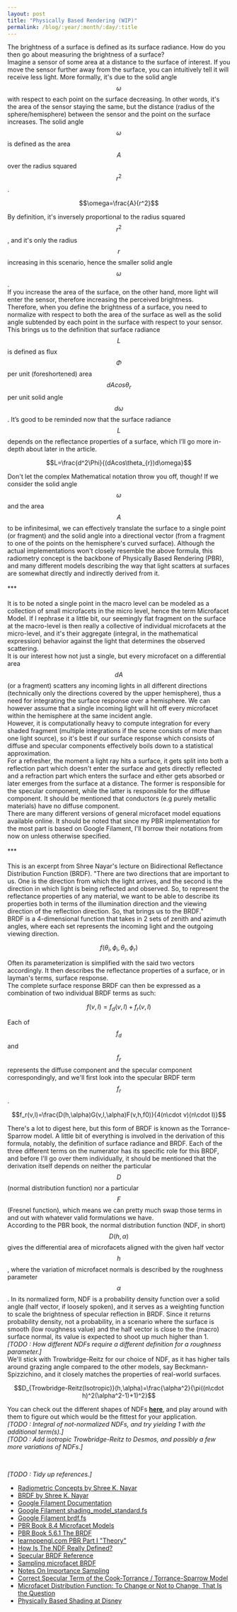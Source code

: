 ```yaml
---
layout: post
title: "Physically Based Rendering (WIP)"
permalink: /blog/:year/:month/:day/:title
---
```


The brightness of a surface is defined as its surface radiance. How do you then go about measuring the brightness of a surface? <br>
Imagine a sensor of some area at a distance to the surface of interest. If you move the sensor further away from the surface, you can intuitively tell it will receive less light. More formally, it's due to the solid angle $$\omega$$ with respect to each point on the surface decreasing. In other words, it's the area of the sensor staying the same, but the distance (radius of the sphere/hemisphere) between the sensor and the point on the surface increases. The solid angle $$\omega$$ is defined as the area $$A$$ over the radius squared $$r^2$$. <br>

$$\omega=\frac{A}{r^2}$$

By definition, it's inversely proportional to the radius squared $$r^2$$, and it's only the radius $$r$$ increasing in this scenario, hence the smaller solid angle $$\omega$$. <br>
If you increase the area of the surface, on the other hand, more light will enter the sensor, therefore increasing the perceived brightness.<br>
Therefore, when you define the brightness of a surface, you need to normalize with respect to both the area of the surface as well as the solid angle subtended by each point in the surface with respect to your sensor. <br>
This brings us to the definition that surface radiance $$L$$ is defined as flux $$\Phi$$ per unit (foreshortened) area $$dAcos\theta_{r}$$ per unit solid angle $$d\omega$$. It’s good to be reminded now that the surface radiance $$L$$ depends on the reflectance properties of a surface, which I’ll go more in-depth about later in the article. <br>

$$L=\frac{d^2\Phi}{(dAcos\theta_{r})d\omega}$$

Don't let the complex Mathematical notation throw you off, though! If we consider the solid angle $$\omega$$ and the area $$A$$ to be infinitesimal, we can effectively translate the surface to a single point (or fragment) and the solid angle into a directional vector (from a fragment to one of the points on the hemisphere's curved surface). Although the actual implementations won't closely resemble the above formula, this radiometry concept is the backbone of Physically Based Rendering (PBR), and many different models describing the way that light scatters at surfaces are somewhat directly and indirectly derived from it. <br>
<br>\*\*\*<br><br>
It is to be noted a single point in the macro level can be modeled as a collection of small microfacets in the micro level, hence the term Microfacet Model. If I rephrase it a little bit, our seemingly flat fragment on the surface at the macro-level is then really a collective of individual microfacets at the micro-level, and it's their aggregate (integral, in the mathematical expression) behavior against the light that determines the observed scattering. <br>
It is our interest how not just a single, but every microfacet on a differential area $$dA$$ (or a fragment) scatters any incoming lights in all different directions (technically only the directions covered by the upper hemisphere), thus a need for integrating the surface response over a hemisphere. We can however assume that a single incoming light will hit off every microfacet within the hemisphere at the same incident angle. <br>
However, it is computationally heavy to compute integration for every shaded fragment (multiple integrations if the scene consists of more than one light source), so it's best if our surface response which consists of diffuse and specular components effectively boils down to a statistical approximation. <br>
For a refresher, the moment a light ray hits a surface, it gets split into both a reflection part which doesn't enter the surface and gets directly reflected and a refraction part which enters the surface and either gets absorbed or later emerges from the surface at a distance. The former is responsible for the specular component, while the latter is responsible for the diffuse component. It should be mentioned that conductors (e.g purely metallic materials) have no diffuse component. <br>
There are many different versions of general microfacet model equations available online. It should be noted that since my PBR implementation for the most part is based on Google Filament, I'll borrow their notations from now on unless otherwise specified. <br>
<br>\*\*\*<br><br>
This is an excerpt from Shree Nayar's lecture on Bidirectional Reflectance Distribution Function (BRDF). "There are two directions that are important to us. One is the direction from which the light arrives, and the second is the direction in which light is being reflected and observed. So, to represent the reflectance properties of any material, we want to be able to describe its properties both in terms of the illumination direction and the viewing direction of the reflection direction. So, that brings us to the BRDF." <br>
BRDF is a 4-dimensional function that takes in 2 sets of zenith and azimuth angles, where each set represents the incoming light and the outgoing viewing direction. <br>

$$f(\theta_i,\phi_i,\theta_r,\phi_r)$$

Often its parameterization is simplified with the said two vectors accordingly. It then describes the reflectance properties of a surface, or in layman's terms, surface response. <br>
The complete surface response BRDF can then be expressed as a combination of two individual BRDF terms as such:<br>

$$f(v,l)=f_d(v,l)+f_r(v,l)$$

Each of $$f_d$$ and $$f_r$$ represents the diffuse component and the specular component correspondingly, and we'll first look into the specular BRDF term $$f_r$$. <br>

$$f_r(v,l)=\frac{D(h,\alpha)G(v,l,\alpha)F(v,h,f0)}{4(n\cdot v)(n\cdot l)}$$

There's a lot to digest here, but this form of BRDF is known as the Torrance-Sparrow model. A little bit of everything is involved in the derivation of this formula, notably, the definition of surface radiance and BRDF. Each of the three different terms on the numerator has its specific role for this BRDF, and before I'll go over them individually, it should be mentioned that the derivation itself depends on neither the particular $$D$$ (normal distribution function) nor a particular $$F$$ (Fresnel function), which means we can pretty much swap those terms in and out with whatever valid formulations we have. <br>
According to the PBR book, the normal distribution function (NDF, in short) $$D(h,\alpha)$$ gives the differential area of microfacets aligned with the given half vector $$h$$, where the variation of microfacet normals is described by the roughness parameter $$\alpha$$. In its normalized form, NDF is a probability density function over a solid angle (half vector, if loosely spoken), and it serves as a weighting function to scale the brightness of specular reflection in BRDF. Since it returns probability density, not a probability, in a scenario where the surface is smooth (low roughness value) and the half vector is close to the (macro) surface normal, its value is expected to shoot up much higher than 1. <br>
*[TODO : How different NDFs require a different definition for a roughness parameter.]* <br>
We'll stick with Trowbridge-Reitz for our choice of NDF, as it has higher tails around grazing angle compared to the other models, say Beckmann-Spizzichino, and it closely matches the properties of real-world surfaces. <br>

$$D_{Trowbridge-Reitz(Isotropic)}(h,\alpha)=\frac{\alpha^2}{\pi((n\cdot h)^2(\alpha^2-1)+1)^2}$$

You can check out the different shapes of NDFs [**here**](https://www.desmos.com/calculator/ewcjfzvfnk), and play around with them to figure out which would be the fittest for your application. <br>
*[TODO : Integral of not-normalized NDFs, and try yielding 1 with the additional term(s).]* <br>
*[TODO : Add isotropic Trowbridge-Reitz to Desmos, and possibly a few more variations of NDFs.]* <br>

<br>

*[TODO : Tidy up references.]* <br>

- [Radiometric Concepts by Shree K. Nayar](https://youtu.be/tflz0loWhIY)
- [BRDF by Shree K. Nayar](https://youtu.be/R9iZzaXUaK4)
- [Google Filament Documentation](https://google.github.io/filament/Filament.html)
- [Google Filament shading_model_standard.fs](https://google.github.io/filament/Filament.html)
- [Google Filament brdf.fs](https://github.com/google/filament/blob/main/shaders/src/brdf.fs)
- [PBR Book 8.4 Microfacet Models](https://www.pbr-book.org/3ed-2018/Reflection_Models/Microfacet_Models)
- [PBR Book 5.6.1 The BRDF](https://www.pbr-book.org/3ed-2018/Color_and_Radiometry/Surface_Reflection#TheBRDF)
- [learnopengl.com PBR Part I "Theory"](https://learnopengl.com/PBR/Theory)
- [How Is The NDF Really Defined?](https://www.reedbeta.com/blog/hows-the-ndf-really-defined/)
- [Specular BRDF Reference](http://graphicrants.blogspot.com/2013/08/specular-brdf-reference.html)
- [Sampling microfacet BRDF](https://agraphicsguy.wordpress.com/2015/11/01/sampling-microfacet-brdf/)
- [Notes On Importance Sampling](https://blog.tobias-franke.eu/2014/03/30/notes_on_importance_sampling.html)
- [Correct Specular Term of the Cook-Torrance / Torrance-Sparrow Model](https://computergraphics.stackexchange.com/questions/3946/correct-specular-term-of-the-cook-torrance-torrance-sparrow-model)
- [Microfacet Distribution Function: To Change or Not to Change, That Is the Question](https://www.scitepress.org/Papers/2021/102527/102527.pdf)
- [Physically Based Shading at Disney](https://media.disneyanimation.com/uploads/production/publication_asset/48/asset/s2012_pbs_disney_brdf_notes_v3.pdf)